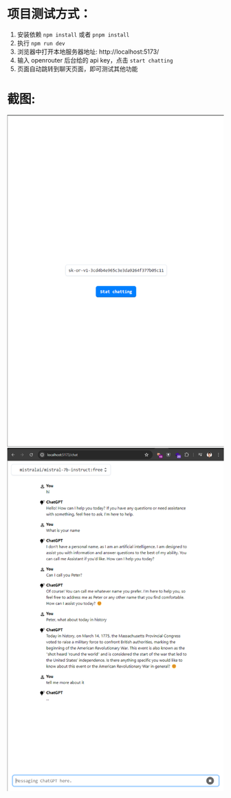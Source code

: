 # 项目测试方式：

1. 安装依赖 `npm install` 或者 `pnpm install`
2. 执行 `npm run dev`
3. 浏览器中打开本地服务器地址: http://localhost:5173/
4. 输入 openrouter 后台给的 api key，点击 `start chatting`
5. 页面自动跳转到聊天页面，即可测试其他功能

# 截图:

![start](./screenshots/Page%20-%20Input%20Api%20Key.png)
![chat](./screenshots/Page%20-%20Chat.png)
